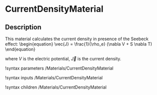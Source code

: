 # CurrentDensityMaterial

## Description

This material calculates the current density in presence of the Seebeck effect:
\begin{equation}
 \vec{J} = \frac{1}{\rho_e} (\nabla V + S \nabla T)
\end{equation}

where $V$ is the electric potential, $\vec{J}$ is the current density.


!syntax parameters /Materials/CurrentDensityMaterial

!syntax inputs /Materials/CurrentDensityMaterial

!syntax children /Materials/CurrentDensityMaterial
